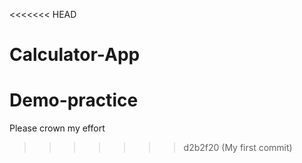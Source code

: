 <<<<<<< HEAD
# Calculator-App
Demo-practice
=======
Please crown my effort
>>>>>>> d2b2f20 (My first commit)
